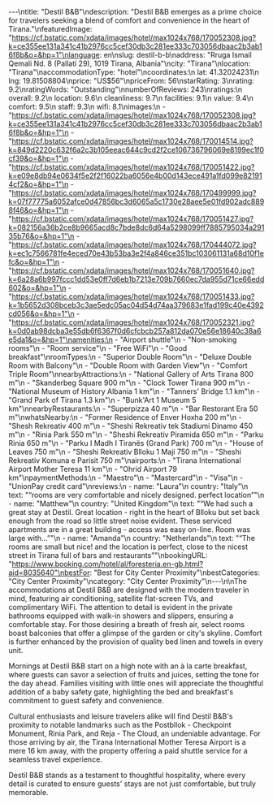 ---\ntitle: "Destil B&B"\ndescription: "Destil B&B emerges as a prime choice for travelers seeking a blend of comfort and convenience in the heart of Tirana."\nfeaturedImage: "https://cf.bstatic.com/xdata/images/hotel/max1024x768/170052308.jpg?k=ce355ee131a341c41b2976cc5cef30db3c281ee333c703056dbaac2b3ab16f8b&o=&hp=1"\nlanguage: en\nslug: destil-b-b\naddress: "Rruga Ismail Qemali Nd. 8 (Pallati 29), 1019 Tirana, Albania"\ncity: "Tirana"\nlocation: "Tirana"\naccommodationType: "hotel"\ncoordinates:\n  lat: 41.32024231\n  lng: 19.81508804\nprice: "US$56"\npriceFrom: 56\nstarRating: 3\nrating: 9.2\nratingWords: "Outstanding"\nnumberOfReviews: 243\nratings:\n  overall: 9.2\n  location: 9.6\n  cleanliness: 9.7\n  facilities: 9.1\n  value: 9.4\n  comfort: 9.5\n  staff: 9.3\n  wifi: 8.1\nimages:\n  - "https://cf.bstatic.com/xdata/images/hotel/max1024x768/170052308.jpg?k=ce355ee131a341c41b2976cc5cef30db3c281ee333c703056dbaac2b3ab16f8b&o=&hp=1"\n  - "https://cf.bstatic.com/xdata/images/hotel/max1024x768/170014514.jpg?k=849d2220c632f6a2c3b105eeac644c9cd2f2ce106736796069e8199ec1f0cf39&o=&hp=1"\n  - "https://cf.bstatic.com/xdata/images/hotel/max1024x768/170051422.jpg?k=e09e8db94e0634f5e2f2f16022ba6056e4b00d143ece491a1fd099e821914cf2&o=&hp=1"\n  - "https://cf.bstatic.com/xdata/images/hotel/max1024x768/170499999.jpg?k=07f77775a6052afce0d47856bc3d6065a5c1730e28aee5e01fd902adc8898f46&o=&hp=1"\n  - "https://cf.bstatic.com/xdata/images/hotel/max1024x768/170051427.jpg?k=082156a36b2ce8b9665acd8c7bde8dc6d64a5298099ff7885795034a29135b76&o=&hp=1"\n  - "https://cf.bstatic.com/xdata/images/hotel/max1024x768/170444072.jpg?k=ec1c7566781fe4eced70e43b53ba3e2f4a846ce351bc103061131a68d10f1efc&o=&hp=1"\n  - "https://cf.bstatic.com/xdata/images/hotel/max1024x768/170051640.jpg?k=6a28a6b997fccc1dd53e0ff7d6eb1b7213e709b7660ec7da955d71ce66edd602&o=&hp=1"\n  - "https://cf.bstatic.com/xdata/images/hotel/max1024x768/170051433.jpg?k=1b5652d308bceb3c3ae5edc05ac04d54d74aa379683e1fad199c40e4392cd056&o=&hp=1"\n  - "https://cf.bstatic.com/xdata/images/hotel/max1024x768/170052321.jpg?k=0d0ab98dcba3e55db6f6367f0d6cfcbcb257a812da070e56e18640c38a6e5da1&o=&hp=1"\namenities:\n  - "Airport shuttle"\n  - "Non-smoking rooms"\n  - "Room service"\n  - "Free WiFi"\n  - "Good breakfast"\nroomTypes:\n  - "Superior Double Room"\n  - "Deluxe Double Room with Balcony"\n  - "Double Room with Garden View"\n  - "Comfort Triple Room"\nnearbyAttractions:\n  - "National Gallery of Arts Tirana 800 m"\n  - "Skanderbeg Square 900 m"\n  - "Clock Tower Tirana 900 m"\n  - "National Museum of History Albania 1 km"\n  - "Tanners' Bridge 1.1 km"\n  - "Grand Park of Tirana 1.3 km"\n  - "Bunk'Art 1 Museum 5 km"\nnearbyRestaurants:\n  - "Superpizza 40 m"\n  - "Bar Restorant Era 50 m"\nwhatsNearby:\n  - "Former Residence of Enver Hoxha 200 m"\n  - "Shesh Rekreativ 400 m"\n  - "Sheshi Rekreativ tek Stadiumi Dinamo 450 m"\n  - "Rinia Park 550 m"\n  - "Sheshi Rekreativ Piramida 650 m"\n  - "Parku Rinia 650 m"\n  - "Parku I Madh I Tiranës (Grand Park) 700 m"\n  - "House of Leaves 750 m"\n  - "Sheshi Rekreativ Blloku 1 Maji 750 m"\n  - "Sheshi Rekreativ Komuna e Parisit 750 m"\nairports:\n  - "Tirana International Airport Mother Teresa 11 km"\n  - "Ohrid Airport 79 km"\npaymentMethods:\n  - "Maestro"\n  - "Mastercard"\n  - "Visa"\n  - "UnionPay credit card"\nreviews:\n  - name: "Laura"\n    country: "Italy"\n    text: "“rooms are very comfortable and nicely designed.
perfect location”"\n  - name: "Matthew"\n    country: "United Kingdom"\n    text: "“We had such a great stay at Destil.
Great location - right in the heart of Blloku but set back enough from the road so little street noise evident.
These serviced apartments are in a great building - access was easy on-line.
Room was large with...”"\n  - name: "Amanda"\n    country: "Netherlands"\n    text: "“The rooms are small but nice! and the location is perfect, close to the nicest street in Tirana full of bars and restaurants”"\nbookingURL: "https://www.booking.com/hotel/al/foresteria.en-gb.html?aid=8035640"\nbestFor: "Best for City Center Proximity"\nbestCategories: "City Center Proximity"\ncategory: "City Center Proximity"\n---\n\nThe accommodations at Destil B&B are designed with the modern traveler in mind, featuring air conditioning, satellite flat-screen TVs, and complimentary WiFi. The attention to detail is evident in the private bathrooms equipped with walk-in showers and slippers, ensuring a comfortable stay. For those desiring a breath of fresh air, select rooms boast balconies that offer a glimpse of the garden or city's skyline. Comfort is further enhanced by the provision of quality bed linen and towels in every unit.

Mornings at Destil B&B start on a high note with an à la carte breakfast, where guests can savor a selection of fruits and juices, setting the tone for the day ahead. Families visiting with little ones will appreciate the thoughtful addition of a baby safety gate, highlighting the bed and breakfast's commitment to guest safety and convenience.

Cultural enthusiasts and leisure travelers alike will find Destil B&B's proximity to notable landmarks such as the Postbllok - Checkpoint Monument, Rinia Park, and Reja - The Cloud, an undeniable advantage. For those arriving by air, the Tirana International Mother Teresa Airport is a mere 16 km away, with the property offering a paid shuttle service for a seamless travel experience.

Destil B&B stands as a testament to thoughtful hospitality, where every detail is curated to ensure guests' stays are not just comfortable, but truly memorable.